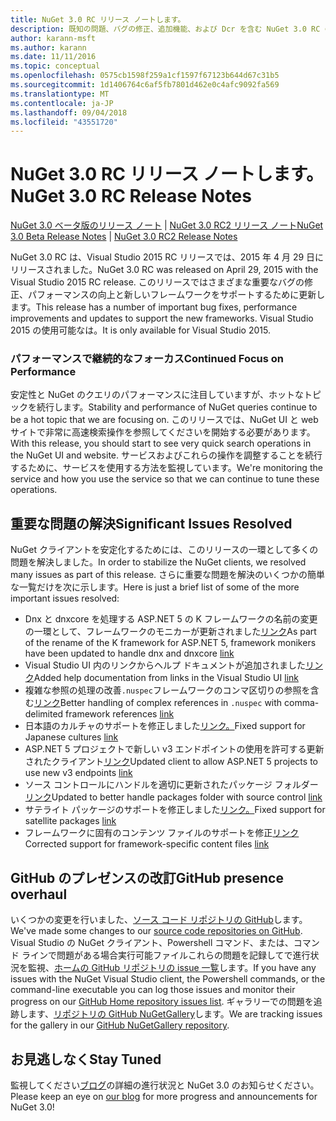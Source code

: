 ```yaml
---
title: NuGet 3.0 RC リリース ノートします。
description: 既知の問題、バグの修正、追加機能、および Dcr を含む NuGet 3.0 RC のリリース ノート。
author: karann-msft
ms.author: karann
ms.date: 11/11/2016
ms.topic: conceptual
ms.openlocfilehash: 0575cb1598f259a1cf1597f67123b644d67c31b5
ms.sourcegitcommit: 1d1406764c6af5fb7801d462e0c4afc9092fa569
ms.translationtype: MT
ms.contentlocale: ja-JP
ms.lasthandoff: 09/04/2018
ms.locfileid: "43551720"
---
```

# <a name="nuget-30-rc-release-notes"></a><span data-ttu-id="9132a-103">NuGet 3.0 RC リリース ノートします。</span><span class="sxs-lookup"><span data-stu-id="9132a-103">NuGet 3.0 RC Release Notes</span></span>

<span data-ttu-id="9132a-104">[NuGet 3.0 ベータ版のリリース ノート](../release-notes/nuget-3.0-beta.md) | [NuGet 3.0 RC2 リリース ノート](../release-notes/nuget-3.0-RC2.md)</span><span class="sxs-lookup"><span data-stu-id="9132a-104">[NuGet 3.0 Beta Release Notes](../release-notes/nuget-3.0-beta.md) | [NuGet 3.0 RC2 Release Notes](../release-notes/nuget-3.0-RC2.md)</span></span>

<span data-ttu-id="9132a-105">NuGet 3.0 RC は、Visual Studio 2015 RC リリースでは、2015 年 4 月 29 日にリリースされました。</span><span class="sxs-lookup"><span data-stu-id="9132a-105">NuGet 3.0 RC was released on April 29, 2015 with the Visual Studio 2015 RC release.</span></span> <span data-ttu-id="9132a-106">このリリースではさまざまな重要なバグの修正、パフォーマンスの向上と新しいフレームワークをサポートするために更新します。</span><span class="sxs-lookup"><span data-stu-id="9132a-106">This release has a number of important bug fixes, performance improvements and updates to support the new frameworks.</span></span>  <span data-ttu-id="9132a-107">Visual Studio 2015 の使用可能なは。</span><span class="sxs-lookup"><span data-stu-id="9132a-107">It is only available for Visual Studio 2015.</span></span>

### <a name="continued-focus-on-performance"></a><span data-ttu-id="9132a-108">パフォーマンスで継続的なフォーカス</span><span class="sxs-lookup"><span data-stu-id="9132a-108">Continued Focus on Performance</span></span>

<span data-ttu-id="9132a-109">安定性と NuGet のクエリのパフォーマンスに注目していますが、ホットなトピックを続行します。</span><span class="sxs-lookup"><span data-stu-id="9132a-109">Stability and performance of NuGet queries continue to be a hot topic that we are focusing on.</span></span>  <span data-ttu-id="9132a-110">このリリースでは、NuGet UI と web サイトで非常に高速検索操作を参照してくださいを開始する必要があります。</span><span class="sxs-lookup"><span data-stu-id="9132a-110">With this release, you should start to see very quick search operations in the NuGet UI and website.</span></span>  <span data-ttu-id="9132a-111">サービスおよびこれらの操作を調整することを続行するために、サービスを使用する方法を監視しています。</span><span class="sxs-lookup"><span data-stu-id="9132a-111">We're monitoring the service and how you use the service so that we can continue to tune these operations.</span></span>

## <a name="significant-issues-resolved"></a><span data-ttu-id="9132a-112">重要な問題の解決</span><span class="sxs-lookup"><span data-stu-id="9132a-112">Significant Issues Resolved</span></span>

<span data-ttu-id="9132a-113">NuGet クライアントを安定化するためには、このリリースの一環として多くの問題を解決しました。</span><span class="sxs-lookup"><span data-stu-id="9132a-113">In order to stabilize the NuGet clients, we resolved many issues as part of this release.</span></span>  <span data-ttu-id="9132a-114">さらに重要な問題を解決のいくつかの簡単な一覧だけを次に示します。</span><span class="sxs-lookup"><span data-stu-id="9132a-114">Here is just a brief list of some of the more important issues resolved:</span></span>

* <span data-ttu-id="9132a-115">Dnx と dnxcore を処理する ASP.NET 5 の K フレームワークの名前の変更の一環として、フレームワークのモニカーが更新されました[リンク](https://github.com/NuGet/Home/issues/215)</span><span class="sxs-lookup"><span data-stu-id="9132a-115">As part of the rename of the K framework for ASP.NET 5, framework monikers have been updated to handle dnx and dnxcore [link](https://github.com/NuGet/Home/issues/215)</span></span>
* <span data-ttu-id="9132a-116">Visual Studio UI 内のリンクからヘルプ ドキュメントが追加されました[リンク](https://github.com/NuGet/Home/issues/232)</span><span class="sxs-lookup"><span data-stu-id="9132a-116">Added help documentation from links in the Visual Studio UI [link](https://github.com/NuGet/Home/issues/232)</span></span>
* <span data-ttu-id="9132a-117">複雑な参照の処理の改善`.nuspec`フレームワークのコンマ区切りの参照を含む[リンク](https://github.com/NuGet/Home/issues/276)</span><span class="sxs-lookup"><span data-stu-id="9132a-117">Better handling of complex references in `.nuspec` with comma-delimited framework references [link](https://github.com/NuGet/Home/issues/276)</span></span>
* <span data-ttu-id="9132a-118">日本語のカルチャのサポートを修正しました[リンク。](https://github.com/NuGet/Home/issues/253)</span><span class="sxs-lookup"><span data-stu-id="9132a-118">Fixed support for Japanese cultures [link](https://github.com/NuGet/Home/issues/253)</span></span>
* <span data-ttu-id="9132a-119">ASP.NET 5 プロジェクトで新しい v3 エンドポイントの使用を許可する更新されたクライアント[リンク](https://github.com/NuGet/Home/issues/219)</span><span class="sxs-lookup"><span data-stu-id="9132a-119">Updated client to allow ASP.NET 5 projects to use new v3 endpoints [link](https://github.com/NuGet/Home/issues/219)</span></span>
* <span data-ttu-id="9132a-120">ソース コントロールにハンドルを適切に更新されたパッケージ フォルダー[リンク](https://github.com/NuGet/Home/issues/56)</span><span class="sxs-lookup"><span data-stu-id="9132a-120">Updated to better handle packages folder with source control [link](https://github.com/NuGet/Home/issues/56)</span></span>
* <span data-ttu-id="9132a-121">サテライト パッケージのサポートを修正しました[リンク。](https://github.com/NuGet/Home/issues/17)</span><span class="sxs-lookup"><span data-stu-id="9132a-121">Fixed support for satellite packages [link](https://github.com/NuGet/Home/issues/17)</span></span>
* <span data-ttu-id="9132a-122">フレームワークに固有のコンテンツ ファイルのサポートを修正[リンク](https://github.com/NuGet/Home/issues/18)</span><span class="sxs-lookup"><span data-stu-id="9132a-122">Corrected support for framework-specific content files [link](https://github.com/NuGet/Home/issues/18)</span></span>

## <a name="github-presence-overhaul"></a><span data-ttu-id="9132a-123">GitHub のプレゼンスの改訂</span><span class="sxs-lookup"><span data-stu-id="9132a-123">GitHub presence overhaul</span></span>

<span data-ttu-id="9132a-124">いくつかの変更を行いました、[ソース コード リポジトリの GitHub](http://github.com/nuget/home)します。</span><span class="sxs-lookup"><span data-stu-id="9132a-124">We've made some changes to our [source code repositories on GitHub](http://github.com/nuget/home).</span></span>  <span data-ttu-id="9132a-125">Visual Studio の NuGet クライアント、Powershell コマンド、または、コマンド ラインで問題がある場合実行可能ファイルこれらの問題を記録してで進行状況を監視、[ホームの GitHub リポジトリの issue 一覧](http://github.com/nuget/home/issues)します。</span><span class="sxs-lookup"><span data-stu-id="9132a-125">If you have any issues with the NuGet Visual Studio client, the Powershell commands, or the command-line executable you can log those issues and monitor their progress on our [GitHub Home repository issues list](http://github.com/nuget/home/issues).</span></span>  <span data-ttu-id="9132a-126">ギャラリーでの問題を追跡します、[リポジトリの GitHub NuGetGallery](http://github.com/nuget/NuGetGallery/issues)します。</span><span class="sxs-lookup"><span data-stu-id="9132a-126">We are tracking issues for the gallery in our [GitHub NuGetGallery repository](http://github.com/nuget/NuGetGallery/issues).</span></span>


## <a name="stay-tuned"></a><span data-ttu-id="9132a-127">お見逃しなく</span><span class="sxs-lookup"><span data-stu-id="9132a-127">Stay Tuned</span></span>

<span data-ttu-id="9132a-128">監視してください[ブログ](http://blog.nuget.org)の詳細の進行状況と NuGet 3.0 のお知らせください。</span><span class="sxs-lookup"><span data-stu-id="9132a-128">Please keep an eye on [our blog](http://blog.nuget.org) for more progress and announcements for NuGet 3.0!</span></span>